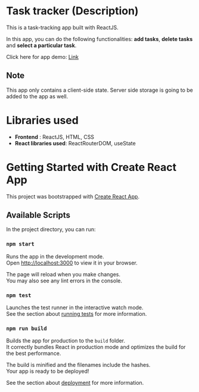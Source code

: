 # Task tracker (Description)
This is a  task-tracking app built with ReactJS.

In this app, you can do the following functionalities: **add tasks**, **delete tasks** and **select a particular task**. 

Click here for app demo: [Link](https://frolicking-torrone-01f68a.netlify.app)


## Note
This app only contains a client-side state. Server side storage is going to be added to the app as well.

# Libraries used
- **Frontend** : ReactJS, HTML, CSS
- **React libraries used**: ReactRouterDOM, useState


# Getting Started with Create React App

This project was bootstrapped with [Create React App](https://github.com/facebook/create-react-app).

## Available Scripts

In the project directory, you can run:

### `npm start`

Runs the app in the development mode.\
Open [http://localhost:3000](http://localhost:3000) to view it in your browser.

The page will reload when you make changes.\
You may also see any lint errors in the console.

### `npm test`

Launches the test runner in the interactive watch mode.\
See the section about [running tests](https://facebook.github.io/create-react-app/docs/running-tests) for more information.

### `npm run build`

Builds the app for production to the `build` folder.\
It correctly bundles React in production mode and optimizes the build for the best performance.

The build is minified and the filenames include the hashes.\
Your app is ready to be deployed!

See the section about [deployment](https://facebook.github.io/create-react-app/docs/deployment) for more information.

